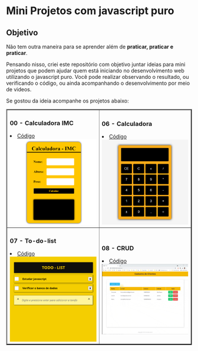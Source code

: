 # Mini Projetos com javascript puro

## Objetivo
Não tem outra maneira para se aprender além de **praticar, praticar e praticar**.

Pensando nisso, criei este repositório com objetivo juntar ideias para mini projetos que podem ajudar quem está iniciando no desenvolvimento web utilizando o javascript puro.
Você pode realizar observando o resultado, ou verificando o código, ou ainda acompanhando o desenvolvimento por meio de videos.

Se gostou da ideia acompanhe os projetos abaixo:

<table border="2">
  <tr>
    <td>
        <h3>00 - Calculadora IMC</h3>
        <li><a href="./00-imc/">Código</a></li>        
        <a href="https://enzupain.github.io/Projetos-JavaScript/calculadora-imc/"><img src="./img/00-imc.gif" width="250px"></a>
    </td>
      <td>
      <h3>06 - Calculadora</h3>
      <li><a href="./06-Calculadora/">Código</a></li>     
      <a href="https://enzupain.github.io/Projetos-JavaScript/calculadora-normal/"><img src="./img/06-Calculadora.gif" width="250px" ></a>
    </td>    
    
  </tr>
  

  <tr>
    <td>
      <h3>07 - To-do-list</h3>
      <li><a href="./07-todo-List/">Código</a></li>    
      <a href="https://enzupain.github.io/Projetos-JavaScript/to-do-list/"><img src="./img/07-todo-List.gif" width="250px" ></a>
    </td>
    <td>
      <h3>08 - CRUD</h3>
      <li><a href="./08-crud/">Código</a></li>
      <a href="https://enzupain.github.io/Projetos-JavaScript/crud-completo/"><img src="./img/08-crud.gif" width="250px" ></a>
    </td>
  </tr>
  
</table>